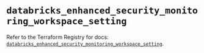 # `databricks_enhanced_security_monitoring_workspace_setting`

Refer to the Terraform Registry for docs: [`databricks_enhanced_security_monitoring_workspace_setting`](https://registry.terraform.io/providers/databricks/databricks/1.82.0/docs/resources/enhanced_security_monitoring_workspace_setting).
